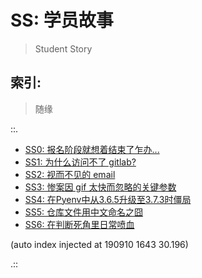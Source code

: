 # SS: 学员故事
> Student Story

## 索引:
> 随缘

::.

- [ SS0: 报名阶段就想着结束了乍办...](190713-SS0-after101camp.md)
- [ SS1: 为什么访问不了 gitlab?](190714-SS1-ie-err.md)
- [ SS2: 视而不见的 email](190724-SS2-email-and.md)
- [ SS3: 惨案因 gif 太快而忽略的关键参数](190811-SS3-gif-project-id.md)
- [ SS4: 在Pyenv中从3.6.5升级至3.7.3时僵局](SS4-block-pyenv373.md)
- [ SS5: 仓库文件用中文命名之囧](SS5-uri-anti-chinese.md)
- [ SS6: 在判断死角里日常喷血](SS6-auto-list2str.md)

(auto index injected at 190910 1643 30.196) 

.::


